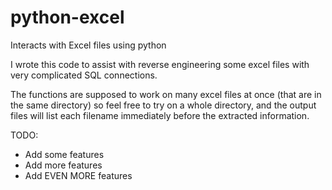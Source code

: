 # python-excel
Interacts with Excel files using python

I wrote this code to assist with reverse engineering some excel files with very complicated SQL connections.

The functions are supposed to work on many excel files at once (that are in the same directory) so feel free to try on a whole directory, and the output files will list each filename immediately before the extracted information.

TODO:
- Add some features
- Add more features
- Add EVEN MORE features



